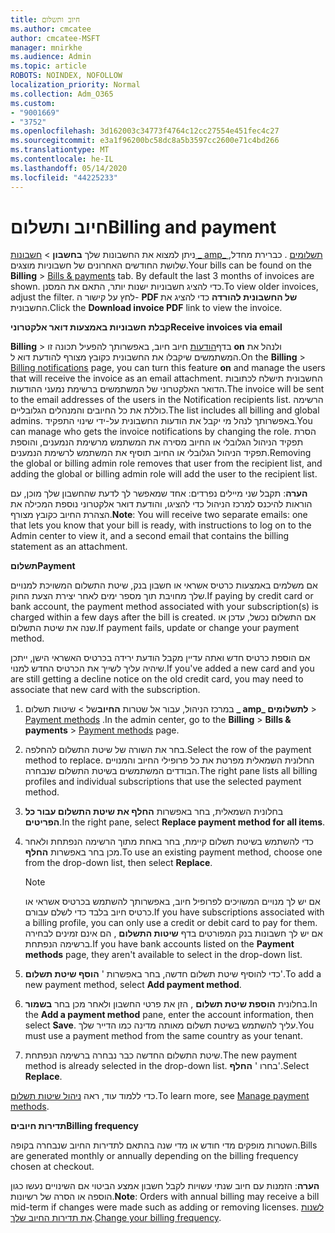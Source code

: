 ```yaml
---
title: חיוב ותשלום
ms.author: cmcatee
author: cmcatee-MSFT
manager: mnirkhe
ms.audience: Admin
ms.topic: article
ROBOTS: NOINDEX, NOFOLLOW
localization_priority: Normal
ms.collection: Adm_O365
ms.custom:
- "9001669"
- "3752"
ms.openlocfilehash: 3d162003c34773f4764c12cc27554e451fec4c27
ms.sourcegitcommit: e3a1f96200bc58dc8a5b3597cc2600e71c4bd266
ms.translationtype: MT
ms.contentlocale: he-IL
ms.lasthandoff: 05/14/2020
ms.locfileid: "44225233"
---
```

# <a name="billing-and-payment"></a><span data-ttu-id="97b61-102">חיוב ותשלום</span><span class="sxs-lookup"><span data-stu-id="97b61-102">Billing and payment</span></span>

<span data-ttu-id="97b61-103">ניתן למצוא את החשבונות שלך **בחשבון**  >  [חשבונות _ amp_ תשלומים](https://go.microsoft.com/fwlink/p/?linkid=848039) .  כברירת מחדל, שלושת החודשים האחרונים של חשבוניות מוצגים.</span><span class="sxs-lookup"><span data-stu-id="97b61-103">Your bills can be found on the **Billing** > [Bills & payments](https://go.microsoft.com/fwlink/p/?linkid=848039) tab.  By default the last 3 months of invoices are shown.</span></span>  <span data-ttu-id="97b61-104">כדי להציג חשבוניות ישנות יותר, התאם את המסנן.</span><span class="sxs-lookup"><span data-stu-id="97b61-104">To view older invoices, adjust the filter.</span></span>  <span data-ttu-id="97b61-105">לחץ על קישור ה- **PDF של החשבונית להורדה** כדי להציג את החשבונית.</span><span class="sxs-lookup"><span data-stu-id="97b61-105">Click the **Download invoice PDF** link to view the invoice.</span></span>

<span data-ttu-id="97b61-106">**קבלת חשבוניות באמצעות דואר אלקטרוני**</span><span class="sxs-lookup"><span data-stu-id="97b61-106">**Receive invoices via email**</span></span>

<span data-ttu-id="97b61-107">**Billing**  >  בדף[הודעות](https://go.microsoft.com/fwlink/p/?linkid=853212) חיוב חיוב, באפשרותך להפעיל תכונה זו **on** ולנהל את המשתמשים שיקבלו את החשבונית כקובץ מצורף להודעת דוא ל.</span><span class="sxs-lookup"><span data-stu-id="97b61-107">On the **Billing** > [Billing notifications](https://go.microsoft.com/fwlink/p/?linkid=853212) page, you can turn this feature **on** and manage the users that will receive the invoice as an email attachment.</span></span> <span data-ttu-id="97b61-108">החשבונית תישלח לכתובות הדואר האלקטרוני של המשתמשים ברשימת נמעני ההודעות.</span><span class="sxs-lookup"><span data-stu-id="97b61-108">The invoice will be sent to the email addresses of the users in the Notification recipients list.</span></span> <span data-ttu-id="97b61-109">הרשימה כוללת את כל החיובים והמנהלים הגלובליים.</span><span class="sxs-lookup"><span data-stu-id="97b61-109">The list includes all billing and global admins.</span></span>  <span data-ttu-id="97b61-110">באפשרותך לנהל מי יקבל את הודעות החשבונית על-ידי שינוי התפקיד.</span><span class="sxs-lookup"><span data-stu-id="97b61-110">You can manage who gets the invoice notifications by changing the role.</span></span>  <span data-ttu-id="97b61-111">הסרת תפקיד הניהול הגלובלי או החיוב מסירה את המשתמש מרשימת הנמענים, והוספת תפקיד הניהול הגלובלי או החיוב תוסיף את המשתמש לרשימת הנמענים.</span><span class="sxs-lookup"><span data-stu-id="97b61-111">Removing the global or billing admin role removes that user from the recipient list, and adding the global or billing admin role will add the user to the recipient list.</span></span>

<span data-ttu-id="97b61-112">**הערה**: תקבל שני מיילים נפרדים: אחד שמאפשר לך לדעת שהחשבון שלך מוכן, עם הוראות להיכנס למרכז הניהול כדי להציגו, והודעת דואר אלקטרוני נוספת המכילה את הצהרת החיוב כקובץ מצורף.</span><span class="sxs-lookup"><span data-stu-id="97b61-112">**Note**: You will receive two separate emails: one that lets you know that your bill is ready, with instructions to log on to the Admin center to view it, and a second email that contains the billing statement as an attachment.</span></span>

<span data-ttu-id="97b61-113">**תשלום**</span><span class="sxs-lookup"><span data-stu-id="97b61-113">**Payment**</span></span>

<span data-ttu-id="97b61-114">אם משלמים באמצעות כרטיס אשראי או חשבון בנק, שיטת התשלום המשויכת למנויים שלך מחויבת תוך מספר ימים לאחר יצירת הצעת החוק.</span><span class="sxs-lookup"><span data-stu-id="97b61-114">If paying by credit card or bank account, the payment method associated with your subscription(s) is charged within a few days after the bill is created.</span></span> <span data-ttu-id="97b61-115">אם התשלום נכשל, עדכן או שנה את שיטת התשלום.</span><span class="sxs-lookup"><span data-stu-id="97b61-115">If payment fails, update or change your payment method.</span></span>

<span data-ttu-id="97b61-116">אם הוספת כרטיס חדש ואתה עדיין מקבל הודעת ירידה בכרטיס האשראי הישן, ייתכן שיהיה עליך לשייך את הכרטיס החדש למנוי.</span><span class="sxs-lookup"><span data-stu-id="97b61-116">If you've added a new card and you are still getting a decline notice on the old credit card, you may need to associate that new card with the subscription.</span></span>

1. <span data-ttu-id="97b61-117">במרכז הניהול, עבור אל שטרות **החיוב**של  >  שיטות תשלום **_ amp_ לתשלומים**  >  [Payment methods](https://go.microsoft.com/fwlink/p/?linkid=2018806) .</span><span class="sxs-lookup"><span data-stu-id="97b61-117">In the admin center, go to the **Billing** > **Bills & payments** > [Payment methods](https://go.microsoft.com/fwlink/p/?linkid=2018806) page.</span></span>

2. <span data-ttu-id="97b61-118">בחר את השורה של שיטת התשלום להחלפה.</span><span class="sxs-lookup"><span data-stu-id="97b61-118">Select the row of the payment method to replace.</span></span> <span data-ttu-id="97b61-119">החלונית השמאלית מפרטת את כל פרופילי החיוב והמנויים הבודדים המשתמשים בשיטת התשלום שנבחרה.</span><span class="sxs-lookup"><span data-stu-id="97b61-119">The right pane lists all billing profiles and individual subscriptions that use the selected payment method.</span></span>

3. <span data-ttu-id="97b61-120">בחלונית השמאלית, בחר באפשרות **החלף את שיטת התשלום עבור כל הפריטים**.</span><span class="sxs-lookup"><span data-stu-id="97b61-120">In the right pane, select **Replace payment method for all items**.</span></span>

4. <span data-ttu-id="97b61-121">כדי להשתמש בשיטת תשלום קיימת, בחר באחת מתוך הרשימה הנפתחת ולאחר מכן בחר באפשרות **החלף**.</span><span class="sxs-lookup"><span data-stu-id="97b61-121">To use an existing payment method, choose one from the drop-down list, then select **Replace**.</span></span>

    > [!NOTE]
    > <span data-ttu-id="97b61-122">אם יש לך מנויים המשויכים לפרופיל חיוב, באפשרותך להשתמש בכרטיס אשראי או כרטיס חיוב בלבד כדי לשלם עבורם.</span><span class="sxs-lookup"><span data-stu-id="97b61-122">If you have subscriptions associated with a billing profile, you can only use a credit or debit card to pay for them.</span></span> <span data-ttu-id="97b61-123">אם יש לך חשבונות בנק המפורטים בדף **שיטות התשלום** , הם אינם זמינים לבחירה ברשימה הנפתחת.</span><span class="sxs-lookup"><span data-stu-id="97b61-123">If you have bank accounts listed on the **Payment methods** page, they aren't available to select in the drop-down list.</span></span>

5. <span data-ttu-id="97b61-124">כדי להוסיף שיטת תשלום חדשה, בחר באפשרות ' **הוסף שיטת תשלום**'.</span><span class="sxs-lookup"><span data-stu-id="97b61-124">To add a new payment method, select **Add payment method**.</span></span>

6. <span data-ttu-id="97b61-125">בחלונית **הוספת שיטת תשלום** , הזן את פרטי החשבון ולאחר מכן בחר **בשמור**.</span><span class="sxs-lookup"><span data-stu-id="97b61-125">In the **Add a payment method** pane, enter the account information, then select **Save**.</span></span> <span data-ttu-id="97b61-126">עליך להשתמש בשיטת תשלום מאותה מדינה כמו הדייר שלך.</span><span class="sxs-lookup"><span data-stu-id="97b61-126">You must use a payment method from the same country as your tenant.</span></span>

7. <span data-ttu-id="97b61-127">שיטת התשלום החדשה כבר נבחרה ברשימה הנפתחת.</span><span class="sxs-lookup"><span data-stu-id="97b61-127">The new payment method is already selected in the drop-down list.</span></span> <span data-ttu-id="97b61-128">בחרו ' **החלף**'.</span><span class="sxs-lookup"><span data-stu-id="97b61-128">Select **Replace**.</span></span>

<span data-ttu-id="97b61-129">כדי ללמוד עוד, ראה [ניהול שיטות תשלום](https://docs.microsoft.com/microsoft-365/commerce/billing-and-payments/manage-payment-methods).</span><span class="sxs-lookup"><span data-stu-id="97b61-129">To learn more, see [Manage payment methods](https://docs.microsoft.com/microsoft-365/commerce/billing-and-payments/manage-payment-methods).</span></span>

<span data-ttu-id="97b61-130">**תדירות חיובים**</span><span class="sxs-lookup"><span data-stu-id="97b61-130">**Billing frequency**</span></span>

<span data-ttu-id="97b61-131">השטרות מופקים מדי חודש או מדי שנה בהתאם לתדירות החיוב שנבחרה בקופה.</span><span class="sxs-lookup"><span data-stu-id="97b61-131">Bills are generated monthly or annually depending on the billing frequency chosen at checkout.</span></span>  

<span data-ttu-id="97b61-132">**הערה**: הזמנות עם חיוב שנתי עשויות לקבל חשבון אמצע הביטוי אם השינויים נעשו כגון הוספה או הסרה של רשיונות.</span><span class="sxs-lookup"><span data-stu-id="97b61-132">**Note**: Orders with annual billing may receive a bill mid-term if changes were made such as adding or removing licenses.</span></span> <span data-ttu-id="97b61-133">[לשנות את תדירות החיוב שלך](https://docs.microsoft.com/microsoft-365/commerce/billing-and-payments/change-payment-frequency).</span><span class="sxs-lookup"><span data-stu-id="97b61-133">[Change your billing frequency](https://docs.microsoft.com/microsoft-365/commerce/billing-and-payments/change-payment-frequency).</span></span>
